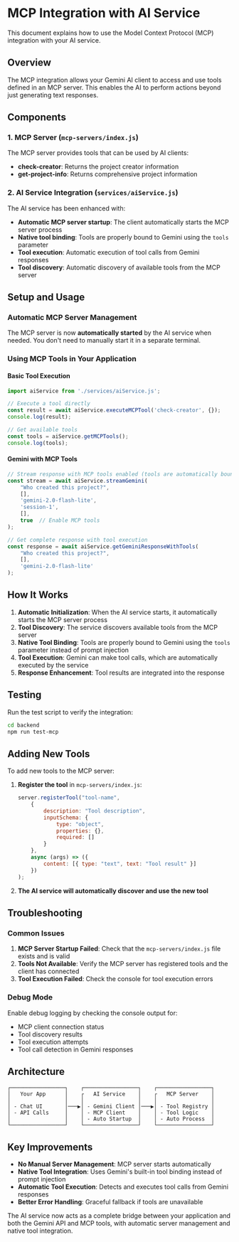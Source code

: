 # MCP Integration with AI Service

This document explains how to use the Model Context Protocol (MCP) integration with your AI service.

## Overview

The MCP integration allows your Gemini AI client to access and use tools defined in an MCP server. This enables the AI to perform actions beyond just generating text responses.

## Components

### 1. MCP Server (`mcp-servers/index.js`)

The MCP server provides tools that can be used by AI clients:

- **check-creator**: Returns the project creator information
- **get-project-info**: Returns comprehensive project information

### 2. AI Service Integration (`services/aiService.js`)

The AI service has been enhanced with:

- **Automatic MCP server startup**: The client automatically starts the MCP server process
- **Native tool binding**: Tools are properly bound to Gemini using the `tools` parameter
- **Tool execution**: Automatic execution of tool calls from Gemini responses
- **Tool discovery**: Automatic discovery of available tools from the MCP server

## Setup and Usage

### Automatic MCP Server Management

The MCP server is now **automatically started** by the AI service when needed. You don't need to manually start it in a separate terminal.

### Using MCP Tools in Your Application

#### Basic Tool Execution

```javascript
import aiService from './services/aiService.js';

// Execute a tool directly
const result = await aiService.executeMCPTool('check-creator', {});
console.log(result);

// Get available tools
const tools = aiService.getMCPTools();
console.log(tools);
```

#### Gemini with MCP Tools

```javascript
// Stream response with MCP tools enabled (tools are automatically bound)
const stream = await aiService.streamGemini(
    "Who created this project?", 
    [], 
    'gemini-2.0-flash-lite', 
    'session-1', 
    [], 
    true  // Enable MCP tools
);

// Get complete response with tool execution
const response = await aiService.getGeminiResponseWithTools(
    "Who created this project?",
    [],
    'gemini-2.0-flash-lite'
);
```

## How It Works

1. **Automatic Initialization**: When the AI service starts, it automatically starts the MCP server process
2. **Tool Discovery**: The service discovers available tools from the MCP server
3. **Native Tool Binding**: Tools are properly bound to Gemini using the `tools` parameter instead of prompt injection
4. **Tool Execution**: Gemini can make tool calls, which are automatically executed by the service
5. **Response Enhancement**: Tool results are integrated into the response

## Testing

Run the test script to verify the integration:

```bash
cd backend
npm run test-mcp
```

## Adding New Tools

To add new tools to the MCP server:

1. **Register the tool** in `mcp-servers/index.js`:
   ```javascript
   server.registerTool("tool-name",
       {
           description: "Tool description",
           inputSchema: {
               type: "object",
               properties: {},
               required: []
           }
       },
       async (args) => ({
           content: [{ type: "text", text: "Tool result" }]
       })
   );
   ```

2. **The AI service will automatically discover and use the new tool**

## Troubleshooting

### Common Issues

1. **MCP Server Startup Failed**: Check that the `mcp-servers/index.js` file exists and is valid
2. **Tools Not Available**: Verify the MCP server has registered tools and the client has connected
3. **Tool Execution Failed**: Check the console for tool execution errors

### Debug Mode

Enable debug logging by checking the console output for:
- MCP client connection status
- Tool discovery results
- Tool execution attempts
- Tool call detection in Gemini responses

## Architecture

```
┌─────────────────┐    ┌─────────────────┐    ┌─────────────────┐
│   Your App      │    ┌   AI Service    │    ┌   MCP Server    │
│                 │    │                 │    │                 │
│ - Chat UI       │───▶│ - Gemini Client │───▶│ - Tool Registry │
│ - API Calls     │    │ - MCP Client    │    │ - Tool Logic    │
│                 │    │ - Auto Startup  │    │ - Auto Process  │
└─────────────────┘    └─────────────────┘    └─────────────────┘
```

## Key Improvements

- **No Manual Server Management**: MCP server starts automatically
- **Native Tool Integration**: Uses Gemini's built-in tool binding instead of prompt injection
- **Automatic Tool Execution**: Detects and executes tool calls from Gemini responses
- **Better Error Handling**: Graceful fallback if tools are unavailable

The AI service now acts as a complete bridge between your application and both the Gemini API and MCP tools, with automatic server management and native tool integration.
